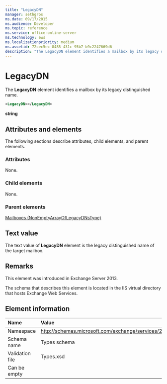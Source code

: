 ```yaml
---
title: "LegacyDN"
manager: sethgros
ms.date: 09/17/2015
ms.audience: Developer
ms.topic: reference
ms.service: office-online-server
ms.technology: ews
ms.localizationpriority: medium
ms.assetid: 72cec5ec-8485-431c-95b7-b9c2247669d6
description: "The LegacyDN element identifies a mailbox by its legacy distinguished name."
---
```


# LegacyDN

The **LegacyDN** element identifies a mailbox by its legacy distinguished name. 
  
```XML
<LegacyDN></LegacyDN>
```

**string**

## Attributes and elements

The following sections describe attributes, child elements, and parent elements.
  
### Attributes

None.
  
### Child elements

None.
  
### Parent elements

[Mailboxes (NonEmptyArrayOfLegacyDNsType)](mailboxes-nonemptyarrayoflegacydnstype.md)
  
## Text value

The text value of **LegacyDN** element is the legacy distinguished name of the target mailbox. 
  
## Remarks

This element was introduced in Exchange Server 2013.
  
The schema that describes this element is located in the IIS virtual directory that hosts Exchange Web Services.
  
## Element information

|**Name**|**Value**|
|:-----|:-----|
|Namespace  <br/> |http://schemas.microsoft.com/exchange/services/2006/types  <br/> |
|Schema name  <br/> |Types schema  <br/> |
|Validation file  <br/> |Types.xsd  <br/> |
|Can be empty  <br/> ||
   

